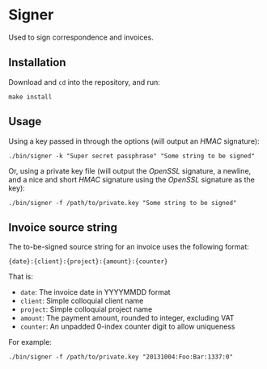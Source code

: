 # Signer

Used to sign correspondence and invoices.

## Installation

Download and `cd` into the repository, and run:

    make install

## Usage

Using a key passed in through the options (will output an _HMAC_ signature):

    ./bin/signer -k "Super secret passphrase" "Some string to be signed"

Or, using a private key file (will output the _OpenSSL_ signature, a newline, and a nice and short _HMAC_ signature using the _OpenSSL_ signature as the key):

    ./bin/signer -f /path/to/private.key "Some string to be signed"


## Invoice source string

The to-be-signed source string for an invoice uses the following format:

    {date}:{client}:{project}:{amount}:{counter}

That is:

 *  `date`: The invoice date in YYYYMMDD format
 *  `client`: Simple colloquial client name
 *  `project`: Simple colloquial project name
 *  `amount`: The payment amount, rounded to integer, excluding VAT
 *  `counter`: An unpadded 0-index counter digit to allow uniqueness

For example:

    ./bin/signer -f /path/to/private.key "20131004:Foo:Bar:1337:0"